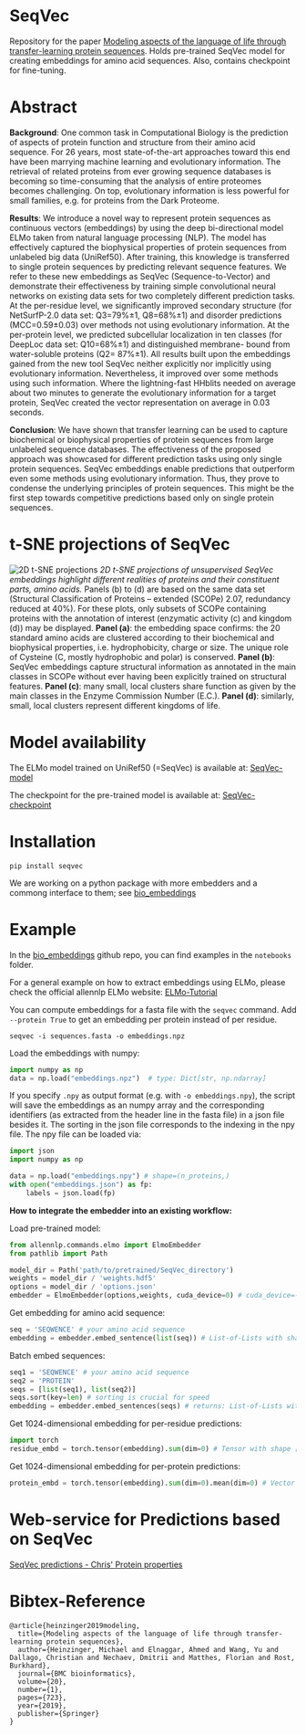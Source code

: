 # SeqVec

Repository for the paper [Modeling aspects of the language of life through transfer-learning protein sequences](https://bmcbioinformatics.biomedcentral.com/articles/10.1186/s12859-019-3220-8).
Holds pre-trained SeqVec model for creating embeddings for amino acid sequences. Also, contains checkpoint for fine-tuning.

# Abstract
**Background**: One common task in Computational Biology is the prediction of aspects of protein function and structure from their amino acid sequence. For 26 years, most state-of-the-art approaches toward this end have been marrying machine learning and evolutionary information. The retrieval of related proteins from ever growing sequence databases is becoming so time-consuming that the analysis of entire proteomes becomes challenging. On top, evolutionary information is less powerful for small families, e.g. for proteins from the Dark Proteome.

**Results**: We introduce a novel way to represent protein sequences as continuous vectors (embeddings) by using the deep bi-directional model ELMo taken from natural language processing (NLP). The model has effectively captured the biophysical properties of protein sequences from unlabeled big data (UniRef50). After training, this knowledge is transferred to single protein sequences by predicting relevant sequence features. We refer to these new embeddings as SeqVec (Sequence-to-Vector) and demonstrate their effectiveness by training simple convolutional neural networks on existing data sets for two completely different prediction tasks. At the per-residue level, we significantly improved secondary structure (for NetSurfP-2.0 data set: Q3=79%±1, Q8=68%±1) and disorder predictions (MCC=0.59±0.03) over methods not using evolutionary information. At the per-protein level, we predicted subcellular localization in ten classes (for DeepLoc data set: Q10=68%±1) and distinguished membrane- bound from water-soluble proteins (Q2= 87%±1). All results built upon the embeddings gained from the new tool SeqVec neither explicitly nor implicitly using evolutionary information. Nevertheless, it improved over some methods using such information. Where the lightning-fast HHblits needed on average about two minutes to generate the evolutionary information for a target protein, SeqVec created the vector representation on average in 0.03 seconds.

**Conclusion**: We have shown that transfer learning can be used to capture biochemical or biophysical properties of protein sequences from large unlabeled sequence databases. The effectiveness of the proposed approach was showcased for different prediction tasks using only single protein sequences. SeqVec embeddings enable predictions that outperform even some methods using evolutionary information. Thus, they prove to condense the underlying principles of protein sequences. This might be the first step towards competitive predictions based only on single protein sequences.

# t-SNE projections of SeqVec
![2D t-SNE projections](seqvec_tsne.png "2D t-SNE projections of SeqVec")
*2D t-SNE projections of unsupervised SeqVec embeddings highlight different realities of proteins and their constituent parts, amino acids.* Panels (b) to (d) are based on the same data set (Structural Classification of Proteins – extended (SCOPe) 2.07, redundancy reduced at 40%). For these plots, only subsets of SCOPe containing proteins with the annotation of interest (enzymatic activity (c) and kingdom (d)) may be displayed. **Panel (a)**: the embedding space confirms: the 20 standard amino acids are clustered according to their biochemical and biophysical properties, i.e. hydrophobicity, charge or size. The unique role of Cysteine (C, mostly hydrophobic and polar) is conserved. **Panel (b)**: SeqVec embeddings capture structural information as annotated in the main classes in SCOPe without ever having been explicitly trained on structural features. **Panel (c)**: many small, local clusters share function as given by the main classes in the Enzyme Commission Number (E.C.). **Panel (d)**: similarly, small, local clusters represent different kingdoms of life.

# Model availability
The ELMo model trained on UniRef50 (=SeqVec) is available at:
[SeqVec-model](https://rostlab.org/~deepppi/seqvec.zip)

The checkpoint for the pre-trained model is available at:
[SeqVec-checkpoint](https://rostlab.org/~deepppi/seqvec_checkpoint.tar.gz)

# Installation

```
pip install seqvec
```

We are working on a python package with more embedders and a commong interface to them; see [bio_embeddings](https://github.com/sacdallago/bio_embeddings)

# Example

In the [bio_embeddings](https://github.com/sacdallago/bio_embeddings) github repo, you can find examples in the `notebooks` folder.

For a general example on how to extract embeddings using ELMo, please check the 
official allennlp ELMo website: [ELMo-Tutorial](https://github.com/allenai/allennlp/blob/master/tutorials/how_to/elmo.md)

You can compute embeddings for a fasta file with the `seqvec` command. Add `--protein True` to get an embedding per protein instead of per residue.

```
seqvec -i sequences.fasta -o embeddings.npz
```

Load the embeddings with numpy:

```python
import numpy as np
data = np.load("embeddings.npz")  # type: Dict[str, np.ndarray]
```

If you specify `.npy` as output format (e.g. with `-o embeddings.npy`), the script will save the embeddings as an numpy array and the corresponding identifiers (as extracted from the header line in the fasta file) in a json file besides it. The sorting in the json file corresponds to the indexing in the npy file. The npy file can be loaded via:

```python
import json
import numpy as np

data = np.load("embeddings.npy") # shape=(n_proteins,)
with open("embeddings.json") as fp:
    labels = json.load(fp)
```

**How to integrate the embedder into an existing workflow:**


Load pre-trained model:

```python
from allennlp.commands.elmo import ElmoEmbedder
from pathlib import Path

model_dir = Path('path/to/pretrained/SeqVec_directory')
weights = model_dir / 'weights.hdf5'
options = model_dir / 'options.json'
embedder = ElmoEmbedder(options,weights, cuda_device=0) # cuda_device=-1 for CPU
```

Get embedding for amino acid sequence:

```python
seq = 'SEQWENCE' # your amino acid sequence
embedding = embedder.embed_sentence(list(seq)) # List-of-Lists with shape [3,L,1024]
```

Batch embed sequences:

```python
seq1 = 'SEQWENCE' # your amino acid sequence
seq2 = 'PROTEIN'
seqs = [list(seq1), list(seq2)]
seqs.sort(key=len) # sorting is crucial for speed
embedding = embedder.embed_sentences(seqs) # returns: List-of-Lists with shape [3,L,1024]
```

Get 1024-dimensional embedding for per-residue predictions:

```python
import torch
residue_embd = torch.tensor(embedding).sum(dim=0) # Tensor with shape [L,1024]
```

Get 1024-dimensional embedding for per-protein predictions:
```python
protein_embd = torch.tensor(embedding).sum(dim=0).mean(dim=0) # Vector with shape [1024]
```

# Web-service for Predictions based on SeqVec
[SeqVec predictions - Chris' Protein properties](https://embed.protein.properties/)

# Bibtex-Reference
```
@article{heinzinger2019modeling,
  title={Modeling aspects of the language of life through transfer-learning protein sequences},
  author={Heinzinger, Michael and Elnaggar, Ahmed and Wang, Yu and Dallago, Christian and Nechaev, Dmitrii and Matthes, Florian and Rost, Burkhard},
  journal={BMC bioinformatics},
  volume={20},
  number={1},
  pages={723},
  year={2019},
  publisher={Springer}
}
```
